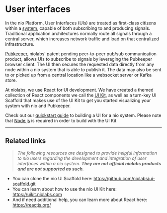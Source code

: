 # User interfaces
In the nio Platform, User Interfaces (UIs) are treated as first-class citizens within a [system](/systems/README.md), capable of both subscribing to and producing signals. Traditional application architectures normally route all signals through a central server, which increases network traffic and load on that centralized infrastructure.

[Pubkeeper](/pubkeeper/README.md), niolabs’ patent pending peer-to-peer pub/sub communication product, allows UIs to subscribe to signals by leveraging the Pubkeeper browser client. The UI then secures the requested data directly from any node within a nio system that is able to publish it. The data may also be sent to or picked up from a central location like a websocket server or Kafka store.

At niolabs, we use React for UI development. We have created a themed collection of React components we call the [UI Kit](https://uikit.niolabs.com), as well as a turn-key UI Scaffold that makes use of the UI Kit to get you started visualizing your system with nio and Pubkeeper.

Check out our [quickstart guide](/ui/build-a-ui.md) to building a UI for a nio system. Please note that [Node.js](https://nodejs.org/en/) is required in order to build with the UI Kit

---

## Related links

> _The following resources are designed to provide helpful information to nio users regarding the development and integration of user interfaces within a nio system. **They are not official niolabs products and are not supported as such**._

* You can clone the nio UI Scaffold here: https://github.com/niolabs/ui-scaffold.git
* You can learn about how to use the nio UI Kit here: https://uikit.niolabs.com
* And if need additional help, you can learn more about React here: https://reactjs.org/

